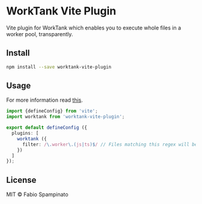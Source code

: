 # WorkTank Vite Plugin

Vite plugin for WorkTank which enables you to execute whole files in a worker pool, transparently.

## Install

```sh
npm install --save worktank-vite-plugin
```

## Usage

For more information read [this](https://github.com/fabiospampinato/worktank-loader).

```ts
import {defineConfig} from 'vite';
import worktank from 'worktank-vite-plugin';

export default defineConfig ({
  plugins: [
    worktank ({
      filter: /\.worker\.(js|ts)$/ // Files matching this regex will be processed
    })
  ]
});
```

## License

MIT © Fabio Spampinato
